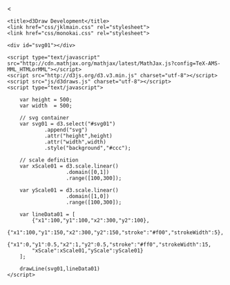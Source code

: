 <<!DOCTYPE html>
<html lang="jp">
<head>
	<meta charset="utf-8"/>
	<meta name="viewport" content="width=device-width,initial-scale=1" />
  	<meta http-equiv="X-UA-Compatible" CONTENT="IE=EmulateIE7" />

	<title>d3Draw Development</title>
	<link href="css/jklmain.css" rel="stylesheet">
  	<link href="css/monokai.css" rel="stylesheet">

</head>
<body>
	
	<div id="svg01"></div>

	<script type="text/javascript" src="http://cdn.mathjax.org/mathjax/latest/MathJax.js?config=TeX-AMS-MML_HTMLorMML"></script>
	<script src="http://d3js.org/d3.v3.min.js" charset="utf-8"></script>
	<script src="js/d3draws.js" charset="utf-8"></script>
	<script type="text/javascript">

		var height = 500;
		var width  = 500;

		// svg container 
		var svg01 = d3.select("#svg01")
				.append("svg")
				.attr("height",height)
				.attr("width",width)
				.style("background","#ccc");
		
		// scale definition
		var xScale01 = d3.scale.linear()
                       .domain([0,1])
                       .range([100,300]);
  
  		var yScale01 = d3.scale.linear()
                       .domain([1,0])
                       .range([100,300]);       		

		var lineData01 = [
			{"x1":100,"y1":100,"x2":300,"y2":100},
			{"x1":100,"y1":150,"x2":300,"y2":150,"stroke":"#f00","strokeWidth":5},
			{"x1":0,"y1":0.5,"x2":1,"y2":0.5,"stroke":"#ff0","strokeWidth":15,
			"xScale":xScale01,"yScale":yScale01}
		];		

		drawLine(svg01,lineData01)
	</script>
</body>
</html>

